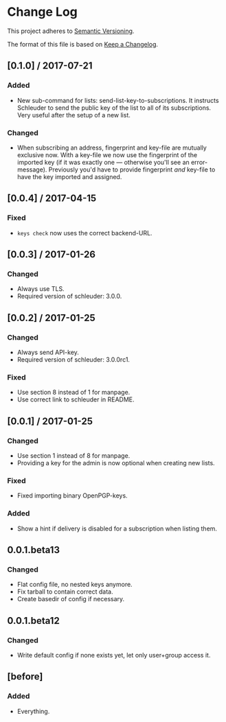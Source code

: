 Change Log
==========

This project adheres to [Semantic Versioning](http://semver.org/).

The format of this file is based on [Keep a Changelog](http://keepachangelog.com/).

## [0.1.0] / 2017-07-21

### Added

* New sub-command for lists: send-list-key-to-subscriptions. It instructs Schleuder to send the public key of the list to all of its subscriptions. Very useful after the setup of a new list.

### Changed

* When subscribing an address, fingerprint and key-file are mutually exclusive now. With a key-file we now use the fingerprint of the imported key (if it was exactly one — otherwise you'll see an error-message). Previously you'd have to provide fingerprint *and* key-file to have the key imported and assigned.


## [0.0.4] / 2017-04-15

### Fixed

* `keys check` now uses the correct backend-URL.


## [0.0.3] / 2017-01-26

### Changed

* Always use TLS.
* Required version of schleuder: 3.0.0.


## [0.0.2] / 2017-01-25

### Changed

* Always send API-key.
* Required version of schleuder: 3.0.0rc1.

### Fixed

 * Use section 8 instead of 1 for manpage.
 * Use correct link to schleuder in README.


## [0.0.1] / 2017-01-25

### Changed

 * Use section 1 instead of 8 for manpage.
 * Providing a key for the admin is now optional when creating new lists.

### Fixed

 * Fixed importing binary OpenPGP-keys.

### Added

 * Show a hint if delivery is disabled for a subscription when listing them.


## 0.0.1.beta13

### Changed

 * Flat config file, no nested keys anymore.
 * Fix tarball to contain correct data.
 * Create basedir of config if necessary.

## 0.0.1.beta12

### Changed

 * Write default config if none exists yet, let only user+group access it.


## [before]

### Added

 * Everything.

